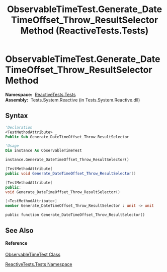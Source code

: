 ﻿---
title: ObservableTimeTest.Generate_DateTimeOffset_Throw_ResultSelector Method  (ReactiveTests.Tests)
TOCTitle: Generate_DateTimeOffset_Throw_ResultSelector Method
ms:assetid: M:ReactiveTests.Tests.ObservableTimeTest.Generate_DateTimeOffset_Throw_ResultSelector
ms:mtpsurl: https://msdn.microsoft.com/en-us/library/reactivetests.tests.observabletimetest.generate_datetimeoffset_throw_resultselector(v=VS.103)
ms:contentKeyID: 36620748
ms.date: 06/28/2011
mtps_version: v=VS.103
f1_keywords:
- ReactiveTests.Tests.ObservableTimeTest.Generate_DateTimeOffset_Throw_ResultSelector
dev_langs:
- CSharp
- JScript
- VB
- FSharp
- c++
---

# ObservableTimeTest.Generate\_DateTimeOffset\_Throw\_ResultSelector Method

**Namespace:**  [ReactiveTests.Tests](hh289046\(v=vs.103\).md)  
**Assembly:**  Tests.System.Reactive (in Tests.System.Reactive.dll)

## Syntax

``` vb
'Declaration
<TestMethodAttribute> _
Public Sub Generate_DateTimeOffset_Throw_ResultSelector
```

``` vb
'Usage
Dim instance As ObservableTimeTest

instance.Generate_DateTimeOffset_Throw_ResultSelector()
```

``` csharp
[TestMethodAttribute]
public void Generate_DateTimeOffset_Throw_ResultSelector()
```

``` c++
[TestMethodAttribute]
public:
void Generate_DateTimeOffset_Throw_ResultSelector()
```

``` fsharp
[<TestMethodAttribute>]
member Generate_DateTimeOffset_Throw_ResultSelector : unit -> unit 
```

``` jscript
public function Generate_DateTimeOffset_Throw_ResultSelector()
```

## See Also

#### Reference

[ObservableTimeTest Class](hh315045\(v=vs.103\).md)

[ReactiveTests.Tests Namespace](hh289046\(v=vs.103\).md)

